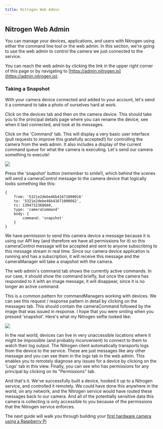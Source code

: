 ```yaml
---
title: Nitrogen Web Admin
---
```


## Nitrogen Web Admin

You can manage your devices, applications, and users with Nitrogen using either the command line tool or the web admin. In this section, we're going to use the web admin to control the camera we just connected to the service.

You can reach the web admin by clicking the link in the upper right corner of this page or by navigating to [https://admin.nitrogen.io](https://admin.nitrogen.io).

### Taking a Snapshot

With your camera device connected and added to your account, let's send it a command to take a photo of ourselves hard at work.

Click on the devices tab and then on the camera device. This should take you to the principal details page where you can rename the device, see when it last connected, and look at its messages.

Click on the 'Command' tab. This will display a very basic user interface (pull requests to improve this gratefully accepted!) for controlling the camera from the web admin. It also includes a display of the current command queue for what the camera is executing. Let's send our camera something to execute!

<img src="/images/admin-camera-command.png" style="max-width:100%" />

Press the 'snapshot' button (remember to smile!), which behind the scenes will send a cameraControl message to the camera device that logically looks something like this:

```object
{
    from: '5321e2debe46b41671000016'
    to: '5321e2debe46b41671000662',
    ts: 1394732368660,
    type: 'cameraCommand'
    body: {
        command: 'snapshot'
    }
}
```

We have permission to send this camera device a message because it is using our API key (and therefore we have all permissions for it) so this cameraControl message will be accepted and sent to anyone subscribing to this message stream in real time. Since our camera device application is running and has a subscription, it will receive this message and the cameraManager will take a snapshot with the camera.

The web admin's command tab shows the currently active commands. In our case, it should show the command briefly, but once the camera has responded to it with an image message, it will disappear, since it is no longer an active command.

This is a common pattern for commandManagers working with devices. We can see this request / response pattern in detail by clicking on the messages tab. This should contain the cameraCommand followed by the image that was issued in response. I hope that you were smiling when you pressed 'snapshot'. Here's what my Nitrogen selfie looked like:

<img src="/images/admin-camera-messages.png" style="max-width:100%" />

In the real world, devices can live in very unaccessible locations where it might be impossible (and probably inconvenient) to connect to them to watch their log output. The Nitrogen client automatically transports logs from the device to the service. These are just messages like any other message and you can see them in the logs tab in the web admin. This enables you to remotely diagnose any issues for a device by clicking on the 'Logs' tab in this view. Finally, you can see who has permissions for any principal by clicking on its "Permissions" tab.

And that's it. We've successfully built a device, hooked it up to a Nitrogen service, and controlled it remotely. We could have done this anywhere in the world, on any network, and the Nitrogen service would have routed these messages back to our camera. And all of the potentially sensitive data this camera is collecting is only accessible to you because of the permissions that the Nitrogen service enforces.

The next guide will walk you through building your [first hardware camera using a Raspberry Pi](/guides/device/setup.html)